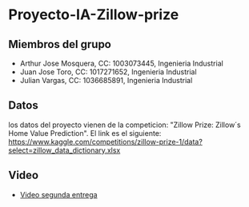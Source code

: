 # Proyecto-IA-Zillow-prize

## Miembros del grupo 

- Arthur Jose Mosquera, CC: 1003073445, Ingenieria Industrial
- Juan Jose Toro, CC: 1017271652, Ingenieria Industrial
- Julian Vargas, CC: 1036685891, Ingenieria Industrial

## Datos

los datos del proyecto vienen de la competicion: "Zillow Prize: Zillow´s Home Value Prediction". El link es el siguiente: https://www.kaggle.com/competitions/zillow-prize-1/data?select=zillow_data_dictionary.xlsx

## Video
- [Video segunda entrega]([https://www.youtube.com/watch?v=OW48248vWAo&ab_channel=Spark](https://drive.google.com/drive/my-drive))
